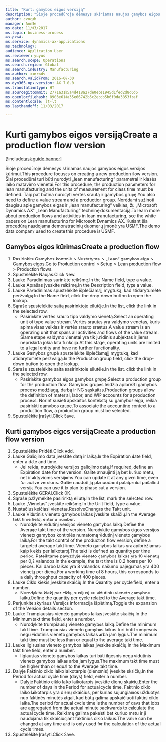 ```yaml
--- 
title: "Kurti gamybos eigos versiją"
description: "Šioje procedūroje dėmesys skiriamas naujos gamybos eigos versijos kūrimui."
author: cvocph
manager: AnnBe
ms.date: 11/03/2017
ms.topic: business-process
ms.prod: 
ms.service: dynamics-ax-applications
ms.technology: 
audience: Application User
ms.reviewer: yuyus
ms.search.scope: Operations
ms.search.region: Global
ms.search.industry: Manufacturing
ms.author: conradv
ms.search.validFrom: 2016-06-30
ms.dyn365.ops.version: AX 7.0.0
ms.translationtype: HT
ms.sourcegitcommit: 2771a31b5a4d418a27de0ebe1945d1fed2d8d6d6
ms.openlocfilehash: 8903e618a35e66742b5c2ebcb5b6f0da3853fcaf
ms.contentlocale: lt-lt
ms.lasthandoff: 11/03/2017

---
```

# <a name="create-a-production-flow-version"></a><span data-ttu-id="494f6-103">Kurti gamybos eigos versiją</span><span class="sxs-lookup"><span data-stu-id="494f6-103">Create a production flow version</span></span>

[!include[task guide banner](../../includes/task-guide-banner.md)]

<span data-ttu-id="494f6-104">Šioje procedūroje dėmesys skiriamas naujos gamybos eigos versijos kūrimui.</span><span class="sxs-lookup"><span data-stu-id="494f6-104">This procedure focuses on creating a new production flow version.</span></span> <span data-ttu-id="494f6-105">Šiai procedūrai turi būti nurodyti „lean manufacturing“ parametrai ir klasės laiko matavimo vienetai.</span><span class="sxs-lookup"><span data-stu-id="494f6-105">For this procedure, the production parameters for lean manufacturing and the units of measurement for class time must be defined.</span></span> <span data-ttu-id="494f6-106">Taip pat būtina nurodyti vertės srautą ir gamybos grupę.</span><span class="sxs-lookup"><span data-stu-id="494f6-106">You also need to define a value stream and a production group.</span></span> <span data-ttu-id="494f6-107">Norėdami sužinoti daugiau apie gamybos eigas ir „lean manufacturing“ veiklas, žr. „Microsoft Dynamics AX“ „Lean Manufacturing“ techninę dokumentaciją.</span><span class="sxs-lookup"><span data-stu-id="494f6-107">To learn more about production flows and activities in lean manufacturing, see the white papers on Lean manufacturing for Microsoft Dynamics AX.</span></span> <span data-ttu-id="494f6-108">Kuriant šią procedūrą naudojama demonstracinių duomenų įmonė yra USMF.</span><span class="sxs-lookup"><span data-stu-id="494f6-108">The demo data company used to create this procedure is USMF.</span></span>


## <a name="create-a-production-flow"></a><span data-ttu-id="494f6-109">Gamybos eigos kūrimas</span><span class="sxs-lookup"><span data-stu-id="494f6-109">Create a production flow</span></span>
1. <span data-ttu-id="494f6-110">Pasirinkite Gamybos kontrolė > Nustatymai > „Lean“ gamybos eiga > Gamybos eigos.</span><span class="sxs-lookup"><span data-stu-id="494f6-110">Go to Production control > Setup > Lean production flow > Production flows.</span></span>
2. <span data-ttu-id="494f6-111">Spustelėkite Naujas.</span><span class="sxs-lookup"><span data-stu-id="494f6-111">Click New.</span></span>
3. <span data-ttu-id="494f6-112">Lauke Pavadinimas surinkite reikšmę.</span><span class="sxs-lookup"><span data-stu-id="494f6-112">In the Name field, type a value.</span></span>
4. <span data-ttu-id="494f6-113">Lauke Aprašas įveskite reikšmę.</span><span class="sxs-lookup"><span data-stu-id="494f6-113">In the Description field, type a value.</span></span>
5. <span data-ttu-id="494f6-114">Lauke Pavadinimas spustelėkite išplečiamąjį mygtuką, kad atidarytumėte peržvalgą.</span><span class="sxs-lookup"><span data-stu-id="494f6-114">In the Name field, click the drop-down button to open the lookup.</span></span>
6. <span data-ttu-id="494f6-115">Sąraše spustelėkite saitą pasirinktoje eilutėje.</span><span class="sxs-lookup"><span data-stu-id="494f6-115">In the list, click the link in the selected row.</span></span>
    * <span data-ttu-id="494f6-116">Pasirinkite vertės srauto tipo valdymo vienetą.</span><span class="sxs-lookup"><span data-stu-id="494f6-116">Select an operating unit of type value stream.</span></span> <span data-ttu-id="494f6-117">Vertės srautas yra valdymo vienetas, kuris apima visas veiklas ir vertės srauto srautus.</span><span class="sxs-lookup"><span data-stu-id="494f6-117">A value stream is an operating unit that spans all activities and flows of the value stream.</span></span> <span data-ttu-id="494f6-118">Šiame etape valdymo vienetai yra tik juridinis subjektas ir jiems nepriskirta jokia kita funkcija.</span><span class="sxs-lookup"><span data-stu-id="494f6-118">At this stage, operating units are limited to a legal entity and have no further functionality.</span></span>  
7. <span data-ttu-id="494f6-119">Lauke Gamybos grupė spustelėkite išplečiamąjį mygtuką, kad atidarytumėte peržvalgą.</span><span class="sxs-lookup"><span data-stu-id="494f6-119">In the Production group field, click the drop-down button to open the lookup.</span></span>
8. <span data-ttu-id="494f6-120">Sąraše spustelėkite saitą pasirinktoje eilutėje.</span><span class="sxs-lookup"><span data-stu-id="494f6-120">In the list, click the link in the selected row.</span></span>
    * <span data-ttu-id="494f6-121">Pasirinkite gamybos eigos gamybos grupę.</span><span class="sxs-lookup"><span data-stu-id="494f6-121">Select a production group for the production flow.</span></span> <span data-ttu-id="494f6-122">Gamybos grupės leidžia apibrėžti gamybos proceso medžiagą, darbą ir NG sąskaitas.</span><span class="sxs-lookup"><span data-stu-id="494f6-122">Production groups allow the definition of material, labor, and WIP accounts for a production process.</span></span> <span data-ttu-id="494f6-123">Norint susieti apskaitos kontekstą su gamybos eiga, reikia pasirinkti gamybos grupę.</span><span class="sxs-lookup"><span data-stu-id="494f6-123">To associate the accounting context to a production flow, a production group must be selected.</span></span>  
9. <span data-ttu-id="494f6-124">Spustelėkite Įrašyti.</span><span class="sxs-lookup"><span data-stu-id="494f6-124">Click Save.</span></span>

## <a name="create-a-production-flow-version"></a><span data-ttu-id="494f6-125">Kurti gamybos eigos versiją</span><span class="sxs-lookup"><span data-stu-id="494f6-125">Create a production flow version</span></span>
1. <span data-ttu-id="494f6-126">Spustelėkite Pridėti.</span><span class="sxs-lookup"><span data-stu-id="494f6-126">Click Add.</span></span>
2. <span data-ttu-id="494f6-127">Lauke Galiojimo data įveskite datą ir laiką.</span><span class="sxs-lookup"><span data-stu-id="494f6-127">In the Expiration date field, enter a date and time.</span></span>
    * <span data-ttu-id="494f6-128">Jei reikia, nurodykite versijos galiojimo datą.</span><span class="sxs-lookup"><span data-stu-id="494f6-128">If required, define an Expiration date for the version.</span></span> <span data-ttu-id="494f6-129">Galite atnaujinti ją bet kuriuo metu, net ir aktyvioms versijoms.</span><span class="sxs-lookup"><span data-stu-id="494f6-129">You can update it at any given time, even for active versions.</span></span> <span data-ttu-id="494f6-130">Galite naudoti ją planuodami palaipsniui pašalinti versiją.</span><span class="sxs-lookup"><span data-stu-id="494f6-130">You can use it to plan to phase out a version.</span></span>  
3. <span data-ttu-id="494f6-131">Spustelėkite GERAI.</span><span class="sxs-lookup"><span data-stu-id="494f6-131">Click OK.</span></span>
4. <span data-ttu-id="494f6-132">Sąraše pažymėkite pasirinktą eilutę.</span><span class="sxs-lookup"><span data-stu-id="494f6-132">In the list, mark the selected row.</span></span>
5. <span data-ttu-id="494f6-133">Lauke „Vienetas“ įveskite reikšmę.</span><span class="sxs-lookup"><span data-stu-id="494f6-133">In the Unit field, type a value.</span></span>
6. <span data-ttu-id="494f6-134">Nustačius keičiasi vienetas.</span><span class="sxs-lookup"><span data-stu-id="494f6-134">ResolveChanges the Takt unit.</span></span>
7. <span data-ttu-id="494f6-135">Lauke Vidutinis vieneto gamybos laikas įveskite skaičių.</span><span class="sxs-lookup"><span data-stu-id="494f6-135">In the Average takt time field, enter a number.</span></span>
    * <span data-ttu-id="494f6-136">Nurodykite vidutinį versijos vieneto gamybos laiką.</span><span class="sxs-lookup"><span data-stu-id="494f6-136">Define the Average takt time of the version.</span></span> <span data-ttu-id="494f6-137">Nurodykite gamybos eigos versijos vieneto gamybos kontrolės numatomą vidutinį vieneto gamybos laiką.</span><span class="sxs-lookup"><span data-stu-id="494f6-137">For the takt control of the production flow version, define a targeted average takt time.</span></span> <span data-ttu-id="494f6-138">Vieneto gamybos laikas yra apibrėžiamas kaip kiekis per laikotarpį.</span><span class="sxs-lookup"><span data-stu-id="494f6-138">The takt is defined as quantity per time period.</span></span> <span data-ttu-id="494f6-139">Pateiktame pavyzdyje vieneto gamybos laikas yra 10 vienetų per 0,2 valandos.</span><span class="sxs-lookup"><span data-stu-id="494f6-139">In the example, the takt time is 0.2 hours per 10 pieces.</span></span> <span data-ttu-id="494f6-140">Kai darbo laikas yra 8 valandos, našumo pajėgumas yra 400 vienetų per dieną.</span><span class="sxs-lookup"><span data-stu-id="494f6-140">For a working time of 8 hours, this corresponds to a daily throughput capacity of 400 pieces.</span></span>  
8. <span data-ttu-id="494f6-141">Lauke Ciklo kiekis įveskite skaičių.</span><span class="sxs-lookup"><span data-stu-id="494f6-141">In the Quantity per cycle field, enter a number.</span></span>
    * <span data-ttu-id="494f6-142">Nurodykite kiekį per ciklą, susijusį su vidutiniu vieneto gamybos laiku.</span><span class="sxs-lookup"><span data-stu-id="494f6-142">Define the quantity per cycle related to the Average takt time.</span></span>  
9. <span data-ttu-id="494f6-143">Perjunkite skyriaus Versijos informacija išplėtimą.</span><span class="sxs-lookup"><span data-stu-id="494f6-143">Toggle the expansion of the Version details section.</span></span>
10. <span data-ttu-id="494f6-144">Lauke Trumpiausias vieneto gamybos laikas įveskite skaičių.</span><span class="sxs-lookup"><span data-stu-id="494f6-144">In the Minimum takt time field, enter a number.</span></span>
    * <span data-ttu-id="494f6-145">Nurodykite trumpiausią vieneto gamybos laiką.</span><span class="sxs-lookup"><span data-stu-id="494f6-145">Define the minimum takt time.</span></span> <span data-ttu-id="494f6-146">Trumpiausias vieneto gamybos laikas turi būti trumpesnis negu vidutinis vieneto gamybos laikas arba jam lygus.</span><span class="sxs-lookup"><span data-stu-id="494f6-146">The minimum takt time must be less than or equal to the average takt time.</span></span>  
11. <span data-ttu-id="494f6-147">Lauke Ilgiausias vieneto gamybos laikas įveskite skaičių.</span><span class="sxs-lookup"><span data-stu-id="494f6-147">In the Maximum takt time field, enter a number.</span></span>
    * <span data-ttu-id="494f6-148">Ilgiausias vieneto gamybos laikas turi būti ilgesnis negu vidutinis vieneto gamybos laikas arba jam lygus.</span><span class="sxs-lookup"><span data-stu-id="494f6-148">The maximum takt time must be higher than or equal to the Average takt time.</span></span>  
12. <span data-ttu-id="494f6-149">Dalyje Faktinio ciklo laiko laikotarpis (dienomis) įveskite skaičių.</span><span class="sxs-lookup"><span data-stu-id="494f6-149">In the Period for actual cycle time (days) field, enter a number.</span></span>
    * <span data-ttu-id="494f6-150">Dalyje Faktinio ciklo laiko laikotarpis įveskite dienų skaičių.</span><span class="sxs-lookup"><span data-stu-id="494f6-150">Enter the number of days in the Period for actual cycle time.</span></span> <span data-ttu-id="494f6-151">Faktinio ciklo laiko laikotarpis yra dienų skaičius, per kurias sujungiamos užduotys nuo faktinės minutės atgal, kad būtų galima apskaičiuoti faktinį ciklo laiką.</span><span class="sxs-lookup"><span data-stu-id="494f6-151">The period for actual cycle time is the number of days that jobs are aggregated from the actual minute backwards to calculate the actual cycle time.</span></span> <span data-ttu-id="494f6-152">Reikšmę galima pakeisti bet kuriuo metu ir ji naudojama tik skaičiuojant faktinius ciklo laikus.</span><span class="sxs-lookup"><span data-stu-id="494f6-152">The value can be changed at any time and is only used for the calculation of the actual cycle times.</span></span>  
13. <span data-ttu-id="494f6-153">Spustelėkite Įrašyti.</span><span class="sxs-lookup"><span data-stu-id="494f6-153">Click Save.</span></span>


